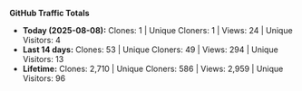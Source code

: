 
**GitHub Traffic Totals**

- **Today (2025-08-08):** Clones: 1 | Unique Cloners: 1 | Views: 24 | Unique Visitors: 4
- **Last 14 days:** Clones: 53 | Unique Cloners: 49 | Views: 294 | Unique Visitors: 13
- **Lifetime:** Clones: 2,710 | Unique Cloners: 586 | Views: 2,959 | Unique Visitors: 96
